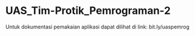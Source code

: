 # UAS_Tim-Protik_Pemrograman-2

Untuk dokumentasi pemakaian aplikasi dapat dilihat di link: bit.ly/uaspemrog
